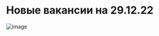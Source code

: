 # Новые вакансии на 29.12.22

![image](https://user-images.githubusercontent.com/119508764/210096283-cd3d5281-1c6d-4a7c-b97a-72f548315649.png)
